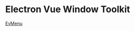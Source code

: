 # Electron Vue Window Toolkit

[EvMenu](https://github.com/evwt/evwt/blob/master/src/EvMenu/README.md)


